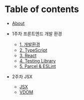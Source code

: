 # Table of contents

- [About](README.md)

- 1주차 프론트엔드 개발 환경
  - [1. 개발환경](week1/environment.md)
  - [2. TypeScript](week1/typescript.md)
  - [3. React](week1/react.md)
  - [4. Testing Library](week1/testing_library.md)
  - [5. Parcel & ESLint](week1/parcel_eslint.md)

- 2주차 JSX
  - [JSX](week2/jsx.md)
  - [VDOM](week2/vdom.md)
